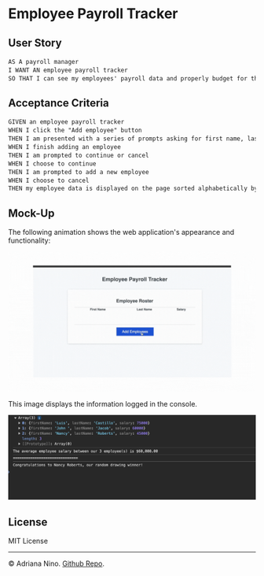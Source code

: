 # Employee Payroll Tracker

## User Story

```md
AS A payroll manager
I WANT AN employee payroll tracker
SO THAT I can see my employees' payroll data and properly budget for the company
```

## Acceptance Criteria

```md
GIVEN an employee payroll tracker
WHEN I click the "Add employee" button
THEN I am presented with a series of prompts asking for first name, last name, and salary
WHEN I finish adding an employee
THEN I am prompted to continue or cancel
WHEN I choose to continue
THEN I am prompted to add a new employee
WHEN I choose to cancel
THEN my employee data is displayed on the page sorted alphabetically by last name, and the console shows computed and aggregated data
```

## Mock-Up

The following animation shows the web application's appearance and functionality:

![Animation shows input of employees to an employee payroll tracker.](assets/images/employee-payroll-tracker.gif)

This image displays the information logged in the console.

![Shows employee information in the console of an employee payroll tracker.](assets/images/console.png)

## License

MIT License

---

© Adriana Nino. [Github Repo](https://github.com/ninadri/employee-payroll-tracker).
